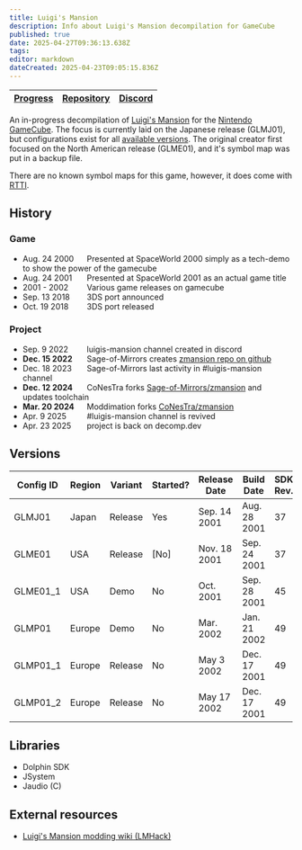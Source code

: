 ```yaml
---
title: Luigi's Mansion
description: Info about Luigi's Mansion decompilation for GameCube
published: true
date: 2025-04-27T09:36:13.638Z
tags: 
editor: markdown
dateCreated: 2025-04-23T09:05:15.836Z
---
```


| [Progress](https://decomp.dev/Moddimation/YasikiDolphin) | [Repository](https://github.com/Moddimation/YasikiDolphin) | [Discord](https://discord.gg/hKx3FJJgrV) |
|------------------|---------|----------|

An in-progress decompilation of [Luigi's Mansion](https://wikipedia.org/wiki/Luigi’s_Mansion) for the [Nintendo GameCube](https://wikipedia.org/wiki/Nintendo_GameCube).
The focus is currently laid on the Japanese release (GLMJ01), but configurations exist for all [available versions](#versions). The original creator first focused on the North American release (GLME01), and it's symbol map was put in a backup file.

There are no known symbol maps for this game, however, it does come with [RTTI](https://www.sandordargo.com/blog/2023/03/01/binary-sizes-and-rtti).

History
---

### Game
<ul>
  <li><span style="display:inline-block; width: 110px">Aug. 24 2000</span> Presented at SpaceWorld 2000 simply as a tech-demo to show the power of the gamecube</li>
  <!---<li><span style="display:inline-block; width: 110px">???. ?? 2000</span> Nintendo decides to shape a full game Project out of that demo.</li>-->
  <li><span style="display:inline-block; width: 110px">Aug. 24 2001</span> Presented at SpaceWorld 2001 as an actual game title</li>
  <li><span style="display:inline-block; width: 110px">2001 - 2002</span> Various game releases on gamecube</li>
  <li><span style="display:inline-block; width: 110px">Sep. 13 2018</span> 3DS port announced</li>
  <li><span style="display:inline-block; width: 110px">Oct. 19 2018</span> 3DS port released</li>
</ul>

### Project
<ul>
  <li><span style="display:inline-block; width: 110px">Sep. 9 2022</span> luigis-mansion channel created in discord</li>
  <li><span style="display:inline-block; width: 110px"><b>Dec. 15 2022</b></span> Sage-of-Mirrors creates <a href="https://github.com/Sage-of-Mirrors/zmansion">zmansion repo on github</a></li>
  <li><span style="display:inline-block; width: 110px">Dec. 18 2023</span> Sage-of-Mirrors last activity in #luigis-mansion channel</li>
  <li><span style="display:inline-block; width: 110px"><b>Dec. 12 2024</b></span> CoNesTra forks <a href="https://github.com/CoNesTra/zmansion">Sage-of-Mirrors/zmansion</a> and updates toolchain</li>
  <li><span style="display:inline-block; width: 110px"><b>Mar. 20 2024</b></span> Moddimation forks <a href="https://github.com/Moddimation/zmansion">CoNesTra/zmansion</a> </li>
  <li><span style="display:inline-block; width: 110px">Apr. 9 2025</span> #luigis-mansion channel is revived</li>
  <li><span style="display:inline-block; width: 110px">Apr. 23 2025</span> project is back on decomp.dev</li>
</ul>


Versions
---
| Config ID | Region | Variant | Started? | Release Date |  Build Date  | SDK Rev. |  SDK Build   | Apploader Build |
|-----------|--------|---------|----------|--------------|--------------|----------|--------------|------------------|
| GLMJ01    | Japan  | Release |    Yes   | Sep. 14 2001 | Aug. 28 2001 |    37    | Jul. 19 2001 | Apr. 04 2001 |
| GLME01    |  USA   | Release |   [No]   | Nov. 18 2001 | Sep. 24 2001 |    37    | Jul. 19 2001 | Aug. 9 2001 |
| GLME01_1  |  USA   |  Demo   |    No    | Oct.    2001 | Sep. 28 2001 |    45    | Sep. 08 2001 | Sep. 08 2001 |
| GLMP01    | Europe |  Demo   |    No    | Mar.    2002 | Jan. 21 2002 |    49    | Dec. 17 2001 | Nov. 30 2001 |
| GLMP01_1  | Europe | Release |    No    | May   3 2002 | Dec. 17 2001 |    49    | Dec. 17 2001 | Nov. 30 2001 |
| GLMP01_2  | Europe | Release |    No    | May  17 2002 | Dec. 17 2001 |    49    | Dec. 17 2001 | Nov. 30 2001 |

Libraries
---
- Dolphin SDK
- JSystem
- Jaudio (C)

External resources
---
- [Luigi's Mansion modding wiki (LMHack)](https://www.lmhack.net/index.php/Main_Page)